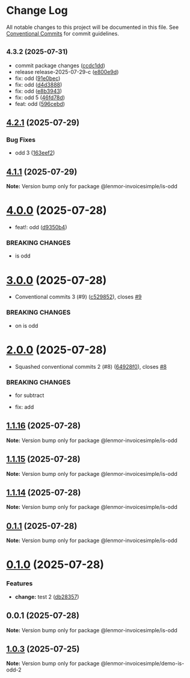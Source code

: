 # Change Log

All notable changes to this project will be documented in this file.
See [Conventional Commits](https://conventionalcommits.org) for commit guidelines.

## <small>4.3.2 (2025-07-31)</small>

- commit package changes ([ccdc1dd](https://github.com/lenmor-invoicesimple/monorepo-test-4/commit/ccdc1dd))
- release release-2025-07-29-c ([e800e9d](https://github.com/lenmor-invoicesimple/monorepo-test-4/commit/e800e9d))
- fix: odd ([91e0bec](https://github.com/lenmor-invoicesimple/monorepo-test-4/commit/91e0bec))
- fix: odd ([d4d3888](https://github.com/lenmor-invoicesimple/monorepo-test-4/commit/d4d3888))
- fix: odd ([e8b3943](https://github.com/lenmor-invoicesimple/monorepo-test-4/commit/e8b3943))
- fix: odd 5 ([46fd78d](https://github.com/lenmor-invoicesimple/monorepo-test-4/commit/46fd78d))
- feat: odd ([596cebd](https://github.com/lenmor-invoicesimple/monorepo-test-4/commit/596cebd))

## [4.2.1](https://github.com/lenmor-invoicesimple/monorepo-test-4/compare/@lenmor-invoicesimple/is-odd@4.1.1...@lenmor-invoicesimple/is-odd@4.2.1) (2025-07-29)

### Bug Fixes

- odd 3 ([163eef2](https://github.com/lenmor-invoicesimple/monorepo-test-4/commit/163eef2dfe76fe1ca65689f1ae385e78519f3e9f))

## [4.1.1](https://github.com/lenmor-invoicesimple/monorepo-test-4/compare/@lenmor-invoicesimple/is-odd@4.1.0...@lenmor-invoicesimple/is-odd@4.1.1) (2025-07-29)

**Note:** Version bump only for package @lenmor-invoicesimple/is-odd

# [4.0.0](https://github.com/lenmor-invoicesimple/monorepo-test-4/compare/@lenmor-invoicesimple/is-odd@3.0.0...@lenmor-invoicesimple/is-odd@4.0.0) (2025-07-28)

- feat!: odd ([d9350b4](https://github.com/lenmor-invoicesimple/monorepo-test-4/commit/d9350b4a2ffb271421115de058f599b17a602074))

### BREAKING CHANGES

- is odd

# [3.0.0](https://github.com/lenmor-invoicesimple/monorepo-test-4/compare/@lenmor-invoicesimple/is-odd@2.0.0...@lenmor-invoicesimple/is-odd@3.0.0) (2025-07-28)

- Conventional commits 3 (#9) ([c529852](https://github.com/lenmor-invoicesimple/monorepo-test-4/commit/c529852c5638f16c199b551358c10b0d8c8303d3)), closes [#9](https://github.com/lenmor-invoicesimple/monorepo-test-4/issues/9)

### BREAKING CHANGES

- on is odd

# [2.0.0](https://github.com/lenmor-invoicesimple/monorepo-test-4/compare/@lenmor-invoicesimple/is-odd@1.1.16...@lenmor-invoicesimple/is-odd@2.0.0) (2025-07-28)

- Squashed conventional commits 2 (#8) ([64928f0](https://github.com/lenmor-invoicesimple/monorepo-test-4/commit/64928f07ccc138b8c7323a2c8d6fbefd24ebe4de)), closes [#8](https://github.com/lenmor-invoicesimple/monorepo-test-4/issues/8)

### BREAKING CHANGES

- for subtract

- fix: add

## [1.1.16](https://github.com/lenmor-invoicesimple/monorepo-test-4/compare/@lenmor-invoicesimple/is-odd@1.1.15...@lenmor-invoicesimple/is-odd@1.1.16) (2025-07-28)

**Note:** Version bump only for package @lenmor-invoicesimple/is-odd

## [1.1.15](https://github.com/lenmor-invoicesimple/monorepo-test-4/compare/@lenmor-invoicesimple/is-odd@1.1.14...@lenmor-invoicesimple/is-odd@1.1.15) (2025-07-28)

**Note:** Version bump only for package @lenmor-invoicesimple/is-odd

## [1.1.14](https://github.com/lenmor-invoicesimple/monorepo-test-4/compare/@lenmor-invoicesimple/is-odd@0.1.1...@lenmor-invoicesimple/is-odd@1.1.14) (2025-07-28)

**Note:** Version bump only for package @lenmor-invoicesimple/is-odd

## [0.1.1](https://github.com/lenmor-invoicesimple/monorepo-test-4/compare/@lenmor-invoicesimple/is-odd@0.1.0...@lenmor-invoicesimple/is-odd@0.1.1) (2025-07-28)

**Note:** Version bump only for package @lenmor-invoicesimple/is-odd

# [0.1.0](https://github.com/lenmor-invoicesimple/monorepo-test-4/compare/@lenmor-invoicesimple/is-odd@0.0.1...@lenmor-invoicesimple/is-odd@0.1.0) (2025-07-28)

### Features

- **change:** test 2 ([db28357](https://github.com/lenmor-invoicesimple/monorepo-test-4/commit/db28357d4000975108490528f37289352fdeeeb4))

## 0.0.1 (2025-07-28)

**Note:** Version bump only for package @lenmor-invoicesimple/is-odd

## [1.0.3](https://github.com/lenmor-invoicesimple/monorepo-test-2/compare/@lenmor-invoicesimple/demo-is-odd-2@1.0.2...@lenmor-invoicesimple/demo-is-odd-2@1.0.3) (2025-07-25)

**Note:** Version bump only for package @lenmor-invoicesimple/demo-is-odd-2
